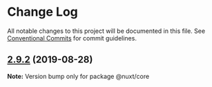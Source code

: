 # Change Log

All notable changes to this project will be documented in this file.
See [Conventional Commits](https://conventionalcommits.org) for commit guidelines.

## [2.9.2](https://github.com/nuxt/nuxt.js/compare/v2.9.1...v2.9.2) (2019-08-28)

**Note:** Version bump only for package @nuxt/core
